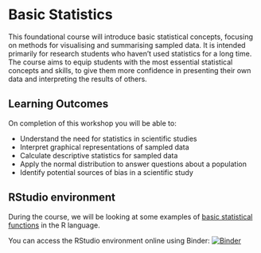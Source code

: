 # Basic Statistics

This foundational course will introduce basic statistical concepts, focusing on methods for visualising and summarising sampled data. It is intended primarily for research students who haven’t used statistics for a long time. The course aims to equip students with the most essential statistical concepts and skills, to give them more confidence in presenting their own data and interpreting the results of others.


## Learning Outcomes

On completion of this workshop you will be able to:

*	Understand the need for statistics in scientific studies
*	Interpret graphical representations of sampled data 
*	Calculate descriptive statistics for sampled data 
*	Apply the normal distribution to answer questions about a population 
*	Identify potential sources of bias in a scientific study

## RStudio environment

During the course, we will be looking at some examples of [basic statistical functions](https://github.com/ImperialCollegeLondon/RCDS-basic-statistics/blob/main/basic.md) in the R language. 

You can access the RStudio environment online using Binder: [![Binder](https://mybinder.org/badge_logo.svg)](https://mybinder.org/v2/gh/johnpinney/basicstatistics/main?urlpath=rstudio)


